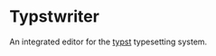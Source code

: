 # Typstwriter

An integrated editor for the [typst](https://github.com/typst/typst) typesetting system.
